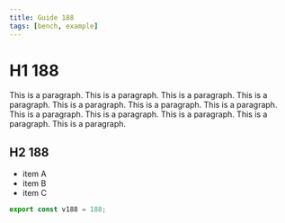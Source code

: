 ```yaml
---
title: Guide 188
tags: [bench, example]
---
```


# H1 188

This is a paragraph. This is a paragraph. This is a paragraph. This is a paragraph. This is a paragraph. This is a paragraph. This is a paragraph. This is a paragraph. This is a paragraph. This is a paragraph. This is a paragraph. This is a paragraph. 

## H2 188

- item A
- item B
- item C

```ts
export const v188 = 188;
```